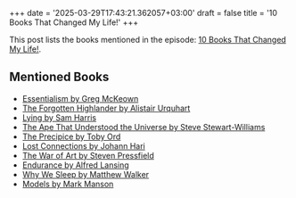 +++
date = '2025-03-29T17:43:21.362057+03:00'
draft = false
title = '10 Books That Changed My Life!'
+++

This post lists the books mentioned in the episode: [10 Books That Changed My Life!](https://www.facebook.com/chriswilliamsonlife/videos/10-books-that-changed-my-life/1220567305713937/).

## Mentioned Books

- [Essentialism by Greg McKeown](https://www.amazon.com/dp/0804137382)
- [The Forgotten Highlander by Alistair Urquhart](https://www.amazon.com/dp/161608152X)
- [Lying by Sam Harris](https://www.amazon.com/dp/1940051002)
- [The Ape That Understood the Universe by Steve Stewart-Williams](https://www.amazon.com/dp/1108425046)
- [The Precipice by Toby Ord](https://www.amazon.com/dp/0316484911)
- [Lost Connections by Johann Hari](https://www.amazon.com/dp/163286830X)
- [The War of Art by Steven Pressfield](https://www.amazon.com/dp/1936891026)
- [Endurance by Alfred Lansing](https://www.amazon.com/dp/0465062881)
- [Why We Sleep by Matthew Walker](https://www.amazon.com/dp/1501144316)
- [Models by Mark Manson](https://www.amazon.com/dp/1463750358)

